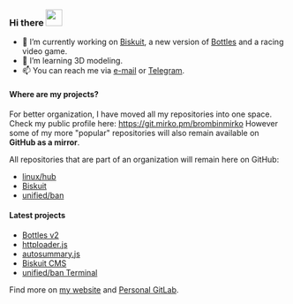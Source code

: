 ### Hi there <img src="https://raw.githubusercontent.com/MartinHeinz/MartinHeinz/master/wave.gif" width="30px">
- 🔭 I’m currently working on [Biskuit](https://github.com/biskuitorg/biskuit), a new version of [Bottles](https://github.com/bottlesdevs/Bottles/tree/develop) and a racing video game.
- 🌱 I’m learning 3D modeling.
- 📫 You can reach me via [e-mail](mailto:send@mirko.pm) or [Telegram](https://t.me/brombinmirko).

#### Where are my projects?
For better organization, I have moved all my repositories into one space.
Check my public profile here: https://git.mirko.pm/brombinmirko
However some of my more "popular" repositories will also remain available on **GitHub as a mirror**.

All repositories that are part of an organization will remain here on GitHub:
- [linux/hub](https://github.com/linuxhubit)
- [Biskuit](https://github.com/biskuitorg)
- [unified/ban](https://github.com/unified-ban)

#### Latest projects
- [Bottles v2](https://github.com/mirkobrombin/Bottles/tree/develop)
- [httploader.js](https://git.mirko.pm/brombinmirko/httploader-js)
- [autosummary.js](https://git.mirko.pm/brombinmirko/autosummary-js)
- [Biskuit CMS](https://github.com/biskuitorg/biskuit)
- [unified/ban Terminal](https://github.com/unified-ban/Terminal)


Find more on [my website](https://mirko.pm/projects) and [Personal GitLab](https://git.mirko.pm).
